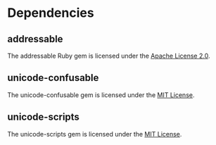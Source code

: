 # Dependencies

## addressable

The addressable Ruby gem is licensed under the [Apache License 2.0](https://github.com/sporkmonger/addressable/blob/master/LICENSE.txt).

## unicode-confusable

The unicode-confusable gem is licensed under the [MIT License](https://github.com/janlelis/unicode-confusable/blob/master/MIT-LICENSE.txt).

## unicode-scripts

The unicode-scripts gem is licensed under the [MIT License](https://github.com/janlelis/unicode-scripts/blob/master/MIT-LICENSE.txt).